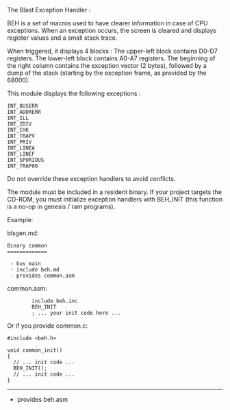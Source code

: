 The Blast Exception Handler :

BEH is a set of macros used to have clearer information in case of CPU
exceptions. When an exception occurs, the screen is cleared and displays
register values and a small stack trace.

When triggered, it displays 4 blocks : The upper-left block contains D0-D7
registers. The lower-left block contains A0-A7 registers. The beginning of the
right column contains the exception vector (2 bytes), followed by a dump of
the stack (starting by the exception frame, as provided by the 68000).

This module displays the following exceptions :

    INT_BUSERR
    INT_ADDRERR
    INT_ILL
    INT_ZDIV
    INT_CHK
    INT_TRAPV
    INT_PRIV
    INT_LINEA
    INT_LINEF
    INT_SPURIOUS
    INT_TRAP00

Do not override these exception handlers to avoid conflicts.

The module must be included in a resident binary. If your project targets the
CD-ROM, you must initialize exception handlers with BEH_INIT (this function is
a no-op in genesis / ram programs).

Example:

blsgen.md:

    Binary common
    =============

     - bus main
     - include beh.md
     - provides common.asm

common.asm:

            include beh.inc
            BEH_INIT
            ; ... your init code here ...

Or if you provide common.c:

    #include <beh.h>

    void common_init()
    {
      // ... init code ...
      BEH_INIT();
      // ... init code ...
    }

---------------------------------------

 - provides beh.asm

